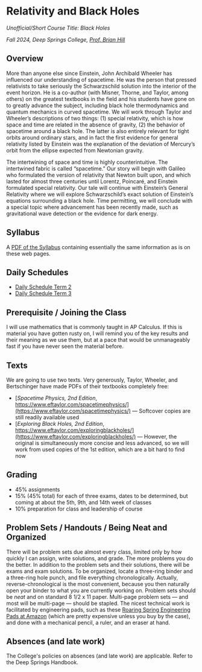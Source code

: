 # Relativity and Black Holes

*Unofficial/Short Course Title: Black Holes*

*Fall 2024, Deep Springs College, [Prof. Brian Hill](https://brianhill.github.io)*

## Overview

More than anyone else since Einstein, John Archibald Wheeler has influenced our understanding of spacetime. He was the person that pressed relativists to take seriously the Schwarzschild solution into the interior of the event horizon. He is a co-author (with Misner, Thorne, and Taylor, among others) on the greatest textbooks in the field and his students have gone on to greatly advance the subject, including black hole thermodynamics and quantum mechanics in curved spacetime. We will work through Taylor and Wheeler’s descriptions of two things: (1) special relativity, which is how space and time are related in the absence of gravity, (2) the behavior of spacetime around a black hole. The latter is also entirely relevant for tight orbits around ordinary stars, and in fact the first evidence for general relativity listed by Einstein was the explanation of the deviation of Mercury’s orbit from the ellipse expected from Newtonian gravity.

The intertwining of space and time is highly counterintuitive. The intertwined fabric is called “spacetime.” Our story will begin with Galileo who formulated the version of relativity that Newton built upon, and which lasted for almost three centuries until Lorentz, Poincar&eacute;, and Einstein formulated special relativity. Our tale will continue with Einstein’s General Relativity where we will explore Schwarzschild’s exact solution of Einstein’s equations surrounding a black hole. Time permitting, we will conclude with a special topic where advancement has been recently made, such as gravitational wave detection or the evidence for dark energy.

## Syllabus

A [PDF of the Syllabus](./BlackHolesSyllabus.pdf) containing essentially the same information as is on these web pages.

## Daily Schedules

* [Daily Schedule Term 2](./daily_schedule_term_2.html)
* [Daily Schedule Term 3](./daily_schedule_term_3.html)

## Prerequisite / Joining the Class

I will use mathematics that is commonly taught in AP Calculus. If this is material you have gotten rusty on, I will remind you of the key results and their meaning as we use them, but at a pace that would be unmanageably fast if you have never seen the material before.

## Texts

We are going to use two texts. Very generously, Taylor, Wheeler, and Bertschinger have made PDFs of their textbooks completely free:

* [*Spacetime Physics, 2nd Edition*, https://www.eftaylor.com/spacetimephysics/](https://www.eftaylor.com/spacetimephysics/) &mdash; Softcover copies are still readily available used
* [*Exploring Black Holes, 2nd Edition*, https://www.eftaylor.com/exploringblackholes/](https://www.eftaylor.com/exploringblackholes/) &mdash; However, the original is simultaneously more concise and less advanced, so we will work from used copies of the 1st edition, which are a bit hard to find now

## Grading

* 45% assignments
* 15% (45% total) for each of three exams, dates to be determined, but coming at about the 5th, 9th, and 14th week of classes
* 10% preparation for class and leadership of course

## Problem Sets / Handouts / Being Neat and Organized

There will be problem sets due almost every class, limited only by how quickly I can assign, write solutions, and grade. The more problems you do the better. In addition to the problem sets and their solutions, there will be exams and exam solutions. To be organized, locate a three-ring binder and a three-ring hole punch, and file everything chronologically. Actually, reverse-chronological is the most convenient, because you then naturally open your binder to what you are currently working on. Problem sets should be *neat* and on standard 8 1/2 x 11 paper. Multi-page problem sets &mdash; and most will be multi-page &mdash; should be stapled. The nicest technical work is facilitated by engineering pads, such as these [Roaring Spring Engineering Pads at Amazon](https://www.amazon.com/Roaring-Signature-Collection-Covered-Engineering/dp/B09F724P4X) (which are pretty expensive unless you buy by the case), and done with a mechanical pencil, a ruler, and an eraser at hand.

## Absences (and late work)

The College's policies on absences (and late work) are applicable. Refer to the Deep Springs Handbook.
